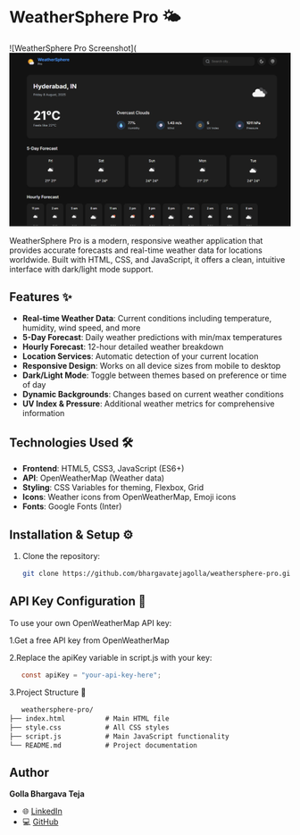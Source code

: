 # WeatherSphere Pro 🌤️

![WeatherSphere Pro Screenshot](![WeatherSphere Pro Screenshot](Screenshot%202025-08-08%20231201.png)


WeatherSphere Pro is a modern, responsive weather application that provides accurate forecasts and real-time weather data for locations worldwide. Built with HTML, CSS, and JavaScript, it offers a clean, intuitive interface with dark/light mode support.

## Features ✨

- **Real-time Weather Data**: Current conditions including temperature, humidity, wind speed, and more
- **5-Day Forecast**: Daily weather predictions with min/max temperatures
- **Hourly Forecast**: 12-hour detailed weather breakdown
- **Location Services**: Automatic detection of your current location
- **Responsive Design**: Works on all device sizes from mobile to desktop
- **Dark/Light Mode**: Toggle between themes based on preference or time of day
- **Dynamic Backgrounds**: Changes based on current weather conditions
- **UV Index & Pressure**: Additional weather metrics for comprehensive information

## Technologies Used 🛠️

- **Frontend**: HTML5, CSS3, JavaScript (ES6+)
- **API**: OpenWeatherMap (Weather data)
- **Styling**: CSS Variables for theming, Flexbox, Grid
- **Icons**: Weather icons from OpenWeatherMap, Emoji icons
- **Fonts**: Google Fonts (Inter)

## Installation & Setup ⚙️

1. Clone the repository:
   ```bash
   git clone https://github.com/bhargavatejagolla/weathersphere-pro.git
    ```
## API Key Configuration 🔑
To use your own OpenWeatherMap API key:

 1.Get a free API key from OpenWeatherMap

 2.Replace the apiKey variable in script.js with your key:
 ```java script
    const apiKey = "your-api-key-here";
 ```
 3.Project Structure 📂
   ```text
      weathersphere-pro/
├── index.html          # Main HTML file
├── style.css           # All CSS styles
├── script.js           # Main JavaScript functionality
└── README.md           # Project documentation
```
## Author
**Golla Bhargava Teja**
* 🌐 [LinkedIn](https://www.linkedin.com/in/golla-bhargava-teja/)  
* 💻 [GitHub](https://github.com/bhargavatejagolla)
